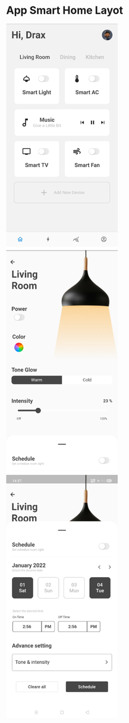 # App Smart Home Layot

<img src="/screenshot_ui/home.jpg" width="300">
<img src="/screenshot_ui/smart_light.jpg" width="300">
<img src="/screenshot_ui/schedule.jpg" width="300">